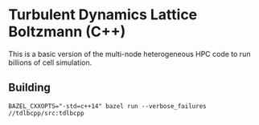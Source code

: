 # Turbulent Dynamics Lattice Boltzmann (C++)

This is a basic version of the multi-node heterogeneous HPC code to run billions of cell simulation.




## Building
```
BAZEL_CXXOPTS="-std=c++14" bazel run --verbose_failures //tdlbcpp/src:tdlbcpp
```

